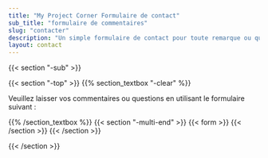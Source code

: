 ```yaml
---
title: "My Project Corner Formulaire de contact"
sub_title: "formulaire de commentaires"
slug: "contacter"
description: "Un simple formulaire de contact pour toute remarque ou question que vous pourriez avoir"
layout: contact
---
```




{{< section "-sub" >}}

{{< section "-top" >}}
{{% section_textbox "-clear" %}}

Veuillez laisser vos commentaires ou questions en utilisant le formulaire suivant :

{{% /section_textbox %}}
{{< section "-multi-end" >}}
{{< form >}}
{{< /section >}}
{{< /section >}}

{{< /section >}}
